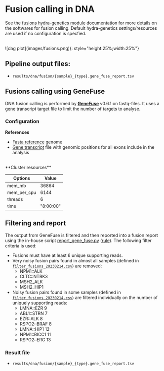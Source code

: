 # Fusion calling in DNA
See the [fusions hydra-genetics module](https://snv_indels.readthedocs.io/en/latest/) documentation for more details on the softwares for fusion calling. Default hydra-genetics settings/resources are used if no configuration is specfied.

<br />
![dag plot](images/fusions.png){: style="height:25%;width:25%"}

## Pipeline output files:

* `results/dna/fusion/{sample}_{type}.gene_fuse_report.tsv`

## Fusions calling using GeneFuse
DNA fusion calling is performed by **[GeneFuse](https://github.com/OpenGene/GeneFuse)** v0.6.1 on fastq-files. It uses a gene transcript target file to limit the number of targets to analyse.

### Configuration

**References**

* [Fasta reference](references.md#genefuse_fasta) genome
* [Gene transcript](references.md#genefuse_transcripts) file with genomic positions for all exons include in the analysis  

<br />
**Cluster resources**

| **Options** | **Value** |
|-------------|-|
| mem_mb | 36864 |
| mem_per_cpu | 6144 |
| threads | 6 |
| time | "8:00:00" |

## Filtering and report
The output from GeneFuse is filtered and then reported into a fusion report using the in-house script [report_gene_fuse.py](https://github.com/genomic-medicine-sweden/Twist_Solid/blob/develop/workflow/scripts/report_gene_fuse.py) ([rule](https://github.com/genomic-medicine-sweden/Twist_Solid/blob/develop/workflow/rules/report_gene_fuse.smk)). The following filter criteria is used:

* Fusions must have at least 6 unique supporting reads.
* Very noisy fusion pairs found in almost all samples (defined in [`filter_fusions_20230214.csv`](references.md#genefuse_filter_fusions)) are removed:
    - NPM1::ALK
    - CLTC::NTRK3
    - MSH2_ALK
    - MSH2_HIP1
* Noisy fusion pairs found in some samples (defined in [`filter_fusions_20230214.csv`](references.md#genefuse_filter_fusions)) are filtered individually on the number of uniquely supporting reads:
    - LMNA::EZR 9
    - ABL1::STRN 7
    - EZR::ALK 8
    - RSPO2::BRAF 8
    - LMNA::HIP1 12
    - NPM1::BICC1 11
    - RSPO2::ERG 13

### Result file

* `results/dna/fusion/{sample}_{type}.gene_fuse_report.tsv`

<br />
